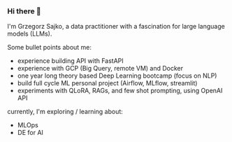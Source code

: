 ### Hi there 👋

I'm Grzegorz Sajko, a data practitioner with a fascination for large language models (LLMs).

Some bullet points about me:
- experience building API with FastAPI
- experience with GCP (Big Query, remote VM) and Docker
- one year long theory based Deep Learning bootcamp (focus on NLP)
- build full cycle ML personal project (Airflow, MLflow, streamlit)
- experiments with QLoRA, RAGs, and few shot prompting, using OpenAI API

currently, I'm exploring / learning about:
- MLOps
- DE for AI

<!--   - Elon Musk shut down the free Twitter API, making the project useless. -->

<!--
**gsajko/gsajko** is a ✨ _special_ ✨ repository because its `README.md` (this file) appears on your GitHub profile.

Here are some ideas to get you started:

- 🔭 I’m currently working on ...
- 🌱 I’m currently learning ...
- 👯 I’m looking to collaborate on ...
- 🤔 I’m looking for help with ...
- 💬 Ask me about ...
- 📫 How to reach me: ...
- 😄 Pronouns: ...
- ⚡ Fun fact: ...
-->
